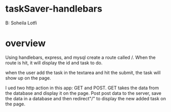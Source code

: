 # taskSaver-handlebars

B:
Soheila Lotfi

# overview

Using handlebars,  express, and mysql create a route called /. When the route is hit, it will display the id and task to do. 

when the user add the task in the textarea and hit the submit, the task will show up on the page.

I ued two http action in this app: GET and POST. GET takes the data from the database and display it on the page. Post post data to the server, save
the data in a database and then redirect"/" to display the new added task on the page.
